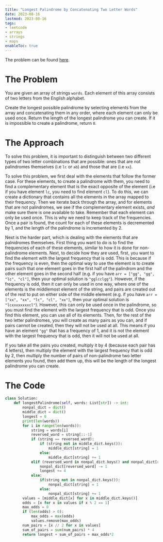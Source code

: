 ```yaml
---
title: "Longest Palindrome by Concatenating Two Letter Words"
date: 2023-08-16
lastmod: 2023-08-16
tags:
- leetcode
- arrays
- strings
- maps
enableToc: true
---
```

The problem can be found [here](https://leetcode.com/problems/longest-palindrome-by-concatenating-two-letter-words/description/).

# The Problem
You are given an array of strings `words`. Each element of this array consists of two letters from the English alphabet.

Create the longest possible palindrome by selecting elements from the array and concatenating them in any order, where each element can only be used once. Return the length of the longest palindrome you can create. If it is impossible to create a palindrome, return `0`.

# The Approach
To solve this problem, it is important to distinguish between two different types of two letter combinations that are possible: ones that are not palindromes themselves (i.e `lc` or `ab`) and those that are (i.e `xx`).

To solve this problem, we first deal with the elements that follow the former case. For these elements, to create a palindrome with them, you need to find a complementary element that is the exact opposite of the element (i.e if you have element `lc`, you need to find element `cl`). To do this, we can create a dictionary that contains all the elements in the array mapped to their frequency. Then we iterate back through the array, and for elements that are not palindromes, we see if the complementary element exists, _and_ make sure there is one available to take. Remember that each element can only be used once. This is why we need to keep track of the frequencies. Once a pair is found, the count for each of these elements is decremented by 1, and the length of the palindrome is incremented by 2.

Next is the harder part, which is dealing with the elements that are palnidromes themselves. First thing you want to do is to find the frequencies of each of these elements, similar to how it is done for non-palindrome elements. Next, to decide how they are used, first, you want to find the element with the largest frequency that is odd. This is because if the frequency is even, then the optimal way to use the element is to create pairs such that one element goes in the first half of the palindrom and the other element goes in the second half (e.g. if you have `arr = ["gg", "gg", "lc", "cl"]`, then your optimal solution is `"gglcclgg"`). However, if the frequency  is odd, then it can only be used in one way, where one of the elements is the middlemost element of the string, and pairs are created out of the rest to put on either side of the middle element (e.g. if you have `arr = ["xx", "xx", "lc", "cl", "xx"]`, then your optimal solution is `"lcxxxxxxxxcl"`). However, this can only be used once in the palindrome, so you must find the element with the largest frequency that is odd. Once you find this element, you can use all of its elements. Then, for the rest of the two letter palindromes, you will create as many pairs as you can, and if pairs cannot be created, then they will not be used at all. This means if you have an element `"gg"` that has a frequency of 1, and it is not the element with the largest frequency that is odd, then it will not be used at all.

If you take all the pairs you created, multiply it by 4 (because each pair has 4 letters), then multiply the element with the largest frequency that is odd by 2, then multiply the number of pairs of non-palindrome two letter elements you found, then add them up, this will be the length of the longest palindrome you can create.

# The Code
```python
class Solution:
    def longestPalindrome(self, words: List[str]) -> int:
        nonpal_dict = dict()
        middle_dict = dict()
        longest = 0
        print(len(words))
        for i in range(len(words)):
            string = words[i]
            reversed_word = string[::-1]
            if (string == reversed_word):
                if (string not in middle_dict.keys()):
                    middle_dict[string] = 1
                else:
                    middle_dict[string] += 1
            elif (reversed_word in nonpal_dict.keys() and nonpal_dict[reversed_word] > 0):
                nonpal_dict[reversed_word] -= 1
                longest += 4
            else:
                if(string not in nonpal_dict.keys()):
                    nonpal_dict[string] = 1
                else:
                    nonpal_dict[string] += 1
        values = [middle_dict[x] for x in middle_dict.keys()]
        odds = [x for x in values if x % 2 == 1]
        max_odds = 0
        if (len(odds) > 0):
            max_odds = max(odds)
            values.remove(max_odds)
        num_pairs = [x // 2 for x in values]
        sum_of_pairs = sum(num_pairs) * 4
        return longest + sum_of_pairs + max_odds*2
```